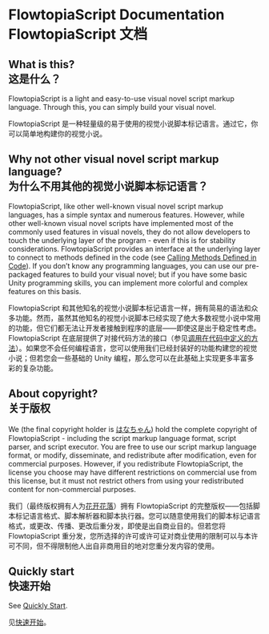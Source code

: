 # FlowtopiaScript Documentation<br>FlowtopiaScript 文档
## What is this?<br>这是什么？
FlowtopiaScript is a light and easy-to-use visual novel script markup language. Through this, you can simply build your visual novel.

FlowtopiaScript 是一种轻量级的易于使用的视觉小说脚本标记语言。通过它，你可以简单地构建你的视觉小说。
## Why not other visual novel script markup language?<br>为什么不用其他的视觉小说脚本标记语言？
FlowtopiaScript, like other well-known visual novel script markup languages, has a simple syntax and numerous features. However, while other well-known visual novel scripts have implemented most of the commonly used features in visual novels, they do not allow developers to touch the underlying layer of the program - even if this is for stability considerations. FlowtopiaScript provides an interface at the underlying layer to connect to methods defined in the code (see [Calling Methods Defined in Code](en/references/function/)). If you don’t know any programming languages, you can use our pre-packaged features to build your visual novel; but if you have some basic Unity programming skills, you can implement more colorful and complex features on this basis.

FlowtopiaScript 和其他知名的视觉小说脚本标记语言一样，拥有简易的语法和众多功能。然而，虽然其他知名的视觉小说脚本已经实现了绝大多数视觉小说中常用的功能，但它们都无法让开发者接触到程序的底层——即使这是出于稳定性考虑。FlowtopiaScript 在底层提供了对接代码方法的接口（参见[调用在代码中定义的方法](zh-sp/reference/function/)）。如果您不会任何编程语言，您可以使用我们已经封装好的功能构建您的视觉小说；但若您会一些基础的 Unity 编程，那么您可以在此基础上实现更多丰富多彩的复杂功能。
## About copyright?<br>关于版权
We (the final copyright holder is [はなちゃん](https://twitter.com/HanaChan2333)) hold the complete copyright of FlowtopiaScript - including the script markup language format, script parser, and script executor. You are free to use our script markup language format, or modify, disseminate, and redistribute after modification, even for commercial purposes. However, if you redistribute FlowtopiaScript, the license you choose may have different restrictions on commercial use from this license, but it must not restrict others from using your redistributed content for non-commercial purposes.

我们（最终版权拥有人为[花开花落](https://space.bilibili.com/393871573)）拥有 FlowtopiaScript 的完整版权——包括脚本标记语言格式、脚本解析器和脚本执行器。您可以随意使用我们的脚本标记语言格式，或更改、传播、更改后重分发，即使是出自商业目的。但若您将 FlowtopiaScript 重分发，您所选择的许可或许可证对商业使用的限制可以与本许可不同，但不得限制他人出自非商用目的地对您重分发内容的使用。
## Quickly start<br>快速开始
See [Quickly Start](en/quick-start/).

见[快速开始](zh-sp/quick-start.md/)。
